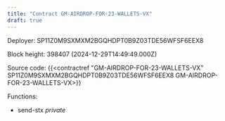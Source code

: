 ```yaml
---
title: "Contract GM-AIRDROP-FOR-23-WALLETS-VX"
draft: true
---
```

Deployer: SP11Z0M9SXMXM2BGQHDPT0B9Z03TDE56WFSF6EEX8


 



Block height: 398407 (2024-12-29T14:49:49.000Z)

Source code: {{<contractref "GM-AIRDROP-FOR-23-WALLETS-VX" SP11Z0M9SXMXM2BGQHDPT0B9Z03TDE56WFSF6EEX8 GM-AIRDROP-FOR-23-WALLETS-VX>}}

Functions:

* send-stx _private_
